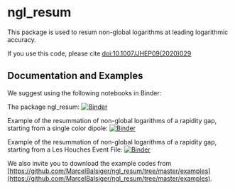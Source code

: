 # ngl_resum

This package is used to resum non-global logarithms at leading logarithmic accuracy. 

If you use this code, please cite [doi:10.1007/JHEP09(2020)029](https://inspirehep.net/literature/1798660)

## Documentation and Examples

We suggest using the following notebooks in Binder:

The package ngl\_resum:
[![Binder](https://mybinder.org/badge_logo.svg)](https://mybinder.org/v2/gh/MarcelBalsiger/ngl_resum/master?filepath=%2Fdocs%2nglresum.ipynb) 

Example of the resummation of non-global logarithms of a rapidity gap, starting from a single color dipole:
[![Binder](https://mybinder.org/badge_logo.svg)](https://mybinder.org/v2/gh/MarcelBalsiger/ngl_resum/master?filepath=%2Fdocs%2Fresummator_dipole.ipynb) 

Example of the resummation of non-global logarithms of a rapidity gap, starting from a Les Houches Event File:
[![Binder](https://mybinder.org/badge_logo.svg)](https://mybinder.org/v2/gh/MarcelBalsiger/ngl_resum/master?filepath=%2Fdocs%2Fresummator_lhe.ipynb) 

We also invite you to download the example codes from [https://github.com/MarcelBalsiger/ngl_resum/tree/master/examples](https://github.com/MarcelBalsiger/ngl_resum/tree/master/examples). 
